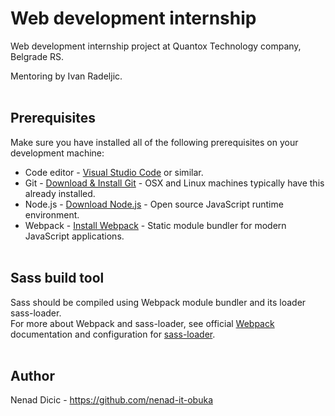 # Web development internship

Web development internship project at Quantox Technology company, Belgrade RS.   
   
Mentoring by Ivan Radeljic.<br><br>


## Prerequisites      

Make sure you have installed all of the following prerequisites on your development machine:      

* Code editor - [Visual Studio Code](https://code.visualstudio.com/download) or similar.   
* Git - [Download & Install Git](https://git-scm.com/downloads) - OSX and Linux machines typically have this already installed.   
* Node.js - [Download Node.js](https://nodejs.org/en/download/) - Open source JavaScript runtime environment.   
* Webpack - [Install Webpack](https://v4.webpack.js.org/guides/getting-started/) - Static module bundler for modern JavaScript applications.<br><br>


## Sass build tool

Sass should be compiled using Webpack module bundler and its loader sass-loader.   
For more about Webpack and sass-loader, see official [Webpack](https://v4.webpack.js.org/concepts/) documentation and configuration for [sass-loader](https://v4.webpack.js.org/loaders/sass-loader/).<br><br>


## Author      

Nenad Dicic - https://github.com/nenad-it-obuka

